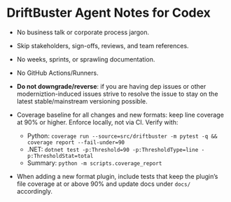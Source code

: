 # DriftBuster Agent Notes for Codex
- No business talk or corporate process jargon.
- Skip stakeholders, sign-offs, reviews, and team references.
- No weeks, sprints, or sprawling documentation.
- No GitHub Actions/Runners.
- **Do not downgrade/reverse**: if you are having dep issues or other moderniztion-induced issues strive to resolve the issue to stay on the latest stable/mainstream versioning possible.

- Coverage baseline for all changes and new formats: keep line coverage at
  90% or higher. Enforce locally, not via CI. Verify with:
  - Python: `coverage run --source=src/driftbuster -m pytest -q && coverage report --fail-under=90`
  - .NET: `dotnet test -p:Threshold=90 -p:ThresholdType=line -p:ThresholdStat=total`
  - Summary: `python -m scripts.coverage_report`

- When adding a new format plugin, include tests that keep the plugin’s file
  coverage at or above 90% and update docs under `docs/` accordingly.
